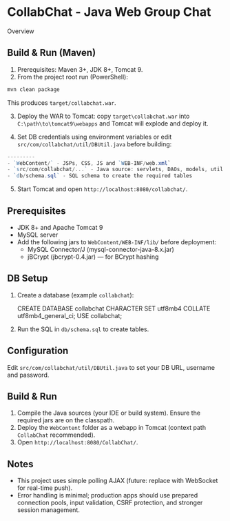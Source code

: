 CollabChat - Java Web Group Chat
================================

Overview

Build & Run (Maven)
-------------------
1. Prerequisites: Maven 3+, JDK 8+, Tomcat 9.
2. From the project root run (PowerShell):

```powershell
mvn clean package
```

This produces `target/collabchat.war`.

3. Deploy the WAR to Tomcat: copy `target\collabchat.war` into `C:\path\to\tomcat9\webapps` and Tomcat will explode and deploy it.

4. Set DB credentials using environment variables or edit `src/com/collabchat/util/DBUtil.java` before building:

```powershell
---------
- `WebContent/` - JSPs, CSS, JS and `WEB-INF/web.xml`
- `src/com/collabchat/...` - Java source: servlets, DAOs, models, util
- `db/schema.sql` - SQL schema to create the required tables
```

5. Start Tomcat and open `http://localhost:8080/collabchat/`.

Prerequisites
-------------
- JDK 8+ and Apache Tomcat 9
- MySQL server
- Add the following jars to `WebContent/WEB-INF/lib/` before deployment:
  - MySQL Connector/J (mysql-connector-java-8.x.jar)
  - jBCrypt (jbcrypt-0.4.jar) — for BCrypt hashing

DB Setup
--------
1. Create a database (example `collabchat`):

   CREATE DATABASE collabchat CHARACTER SET utf8mb4 COLLATE utf8mb4_general_ci;
   USE collabchat;

2. Run the SQL in `db/schema.sql` to create tables.

Configuration
-------------
Edit `src/com/collabchat/util/DBUtil.java` to set your DB URL, username and password.

Build & Run
-----------
1. Compile the Java sources (your IDE or build system). Ensure the required jars are on the classpath.
2. Deploy the `WebContent` folder as a webapp in Tomcat (context path `CollabChat` recommended).
3. Open `http://localhost:8080/CollabChat/`.

Notes
-----
- This project uses simple polling AJAX (future: replace with WebSocket for real-time push).
- Error handling is minimal; production apps should use prepared connection pools, input validation, CSRF protection, and stronger session management.

